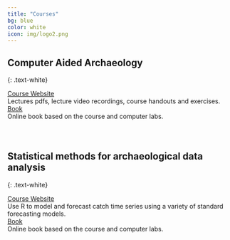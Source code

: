 ```yaml
---
title: "Courses"
bg: blue
color: white
icon: img/logo2.png
---
```


## Computer Aided Archaeology
{: .text-white}

<div id="coursescontainer">
<div id="coursesbox">
<a class="boxlinks"  href="https://nwfsc-timeseries.github.io/atsa/">Course Website</a><br>
Lectures pdfs, lecture video recordings, course handouts and exercises.
</div>
<div id="coursesbox">
<a class="boxlinks" href="https://nwfsc-timeseries.github.io/atsa-labs/">Book</a><br>
Online book based on the course and computer labs.<br>
</div>
</div>

<div style="padding: 20px"></div>

## Statistical methods for archaeological data analysis
{: .text-white}

<div id="coursescontainer">
<div id="coursesbox">
<a class="boxlinks"  href="https://fish-forecast.github.io/Fish-Forecast-Webpage/">Course Website</a><br>
Use R to model and forecast catch time series using a variety of standard forecasting models.
</div>
<div id="coursesbox">
<a class="boxlinks" href="https://fish-forecast.github.io/Fish-Forecast-Bookdown/">Book</a><br>
Online book based on the course and computer labs.<br>
</div>
</div>
